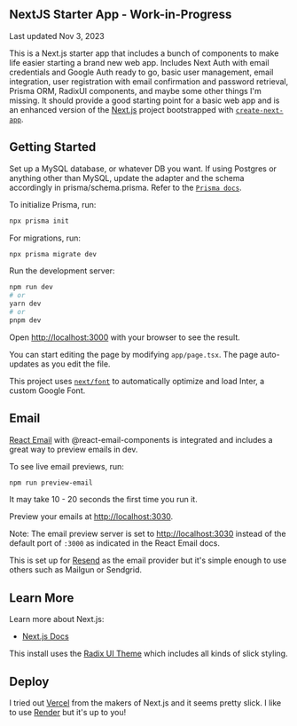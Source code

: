 ## NextJS Starter App - Work-in-Progress

Last updated Nov 3, 2023

This is a Next.js starter app that includes a bunch of components to make life easier starting a brand new web app. Includes Next Auth with email credentials and Google Auth ready to go, basic user management, email integration, user registration with email confirmation and password retrieval, Prisma ORM, RadixUI components, and maybe some other things I'm missing. It should provide a good starting point for a basic web app and is an enhanced version of the [Next.js](https://nextjs.org/) project bootstrapped with [`create-next-app`](https://github.com/vercel/next.js/tree/canary/packages/create-next-app).

## Getting Started

Set up a MySQL database, or whatever DB you want. If using Postgres or anything other than MySQL, update the adapter and the schema accordingly in prisma/schema.prisma. Refer to the [`Prisma docs`](https://www.prisma.io/docs/concepts/database-connectors/postgresql).

To initialize Prisma, run:

```bash
npx prisma init

```

For migrations, run:

```bash
npx prisma migrate dev
```

Run the development server:

```bash
npm run dev
# or
yarn dev
# or
pnpm dev
```

Open [http://localhost:3000](http://localhost:3000) with your browser to see the result.

You can start editing the page by modifying `app/page.tsx`. The page auto-updates as you edit the file.

This project uses [`next/font`](https://nextjs.org/docs/basic-features/font-optimization) to automatically optimize and load Inter, a custom Google Font.

## Email

[React Email](https://react.email) with @react-email-components is integrated and includes a great way to preview emails in dev.

To see live email previews, run:

```bash
npm run preview-email
```

It may take 10 - 20 seconds the first time you run it.

Preview your emails at [http://localhost:3030](http://localhost:3030).

Note: The email preview server is set to [http://localhost:3030](http://localhost:3030) instead of the default port of `:3000` as indicated in the React Email docs.

This is set up for [Resend](https://resend.com) as the email provider but it's simple enough to use others such as Mailgun or Sendgrid.

## Learn More

Learn more about Next.js:

- [Next.js Docs](https://nextjs.org/docs)

This install uses the [Radix UI Theme](https://www.radix-ui.com/) which includes all kinds of slick styling.

## Deploy

I tried out [Vercel](https://vercel.com/new?utm_medium=default-template&filter=next.js&utm_source=create-next-app&utm_campaign=create-next-app-readme) from the makers of Next.js and it seems pretty slick. I like to use [Render](https://render.com) but it's up to you!
